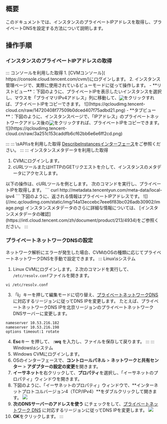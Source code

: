 ## 概要
このドキュメントでは、インスタンスのプライベートIPアドレスを取得し、プライベートDNSを設定する方法について説明します。

## 操作手順
### インスタンスのプライベートIPアドレスの取得
<dx-tabs>
::: コンソールを利用した取得
1.   [CVMコンソール]( https://console.cloud.tencent.com/cvm/)にログインします。
2. インスタンス管理ページで、実際に使用されているビューモードに従って操作します。
   - **リストビュー**：下図のように、プライベートIPを表示したいインスタンスを選択し、マウスを「プライマリIPv4アドレス」列に移動して、<img src="https://main.qcloudimg.com/raw/6603ab4f907562addb1c01596c6296cd.png" style="margin: -3px 0px;">をクリックすれば、プライベートIPをコピーできます。
   ![](https://qcloudimg.tencent-cloud.cn/raw/14720408f77509b0dced407f75adbd21.png)
 - **タブビュー**：下図のように、インスタンスページで、「IPアドレス」のプライベートネットワークアドレス後の<img src="https://main.qcloudimg.com/raw/6603ab4f907562addb1c01596c6296cd.png" style="margin: -3px 0px;">をクリックすれば、プライベートIPをコピーできます。
![](https://qcloudimg.tencent-cloud.cn/raw/3a251c153caddfb6cf62bb6e6e6ff2cd.png)

:::
::: \sAPI\sを利用した取得
[DescribeInstancesインターフェース](https://intl.cloud.tencent.com/zh/document/product/213/33258)をご参照ください。
:::
::: インスタンスメタデータを利用した取得
1. CVMにログインします。
2. cURLツールまたはHTTPのGETリクエストを介して、インスタンスのメタデータにアクセスします。
<dx-alert infotype="explain" title="">
以下の操作は、cURLツールを例とします。
</dx-alert>
次のコマンドを実行し、プライベートIPを取得します。
```
curl http://metadata.tencentyun.com/meta-data/local-ipv4
``` 下図のように、返される情報はプライベートIPアドレスです。
![](//mc.qcloudimg.com/static/img/14a13eccebc7eee6f83bc026adb30902/image.png)
インスタンスメタデータのさらに詳細な情報については、 [インスタンスメタデータの確認](https://intl.cloud.tencent.com/zh/document/product/213/4934)をご参照ください。
:::
</dx-tabs>

### プライベートネットワークDNSの設定 
ネットワーク解析にエラーが発生した場合、CVMのOSの種類に応じてプライベートネットワークDNSを手動で設定できます。
<dx-tabs>
::: Linux\sシステム
1.  Linux CVMにログインします。
2.次のコマンドを実行して、 `/etc/resolv.conf`ファイルを開きます。
```
vi /etc/resolv.conf
```
3. 「**i**」キーを押して編集モードに切り替え、[プライベートネットワークDNS](https://intl.cloud.tencent.com/zh/document/product/213/5225?from_cn_redirect=1#.E5.86.85.E7.BD.91-dns)に対応するリージョンに従ってDNS IPを変更します。
たとえば、プライベートネットワークDNS IPを北京リージョンのプライベートネットワークDNSサーバーに変更します。
```
nameserver 10.53.216.182
nameserver 10.53.216.198
options timeout:1 rotate
```
4. **Esc**キー を押して、 **:wq** を入力し、ファイルを保存して戻ります。
:::
::: Windows\sシステム
1. Windows CVMにログインします。
2. OSのインターフェースで、**コントロールパネル** &gt; **ネットワークと共有センター** &gt; **アダプターの設定の変更**を開きます。
3. **イーサネット**を右クリックして、**プロパティ**を選択し、「イーサネットのプロパティ」ウィンドウを開きます。
4. 下図のように、「イーサネットのプロパティ」ウィンドウで、**インターネットプロトコルバージョン4（TCP/IPv4）**をダブルクリックして開きます。
![](https://main.qcloudimg.com/raw/1eef10b5919ba4db272fa0fc21fb1702.png)
5. **次のDNSサーバーのアドレスを使う** にチェックをして、[プライベートネットワーク DNS](https://intl.cloud.tencent.com/zh/document/product/213/5225?from_cn_redirect=1#.E5.86.85.E7.BD.91-dns) に対応するリージョンに従ってDNS IPを変更します。
![](https://main.qcloudimg.com/raw/1eef10b5919ba4db272fa0fc21fb1702.png)
6. **OK**をクリックします。
:::
</dx-tabs>
